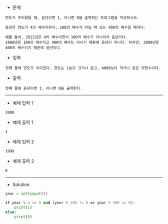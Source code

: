 - 문제

```
연도가 주어졌을 때, 윤년이면 1, 아니면 0을 출력하는 프로그램을 작성하시오.

윤년은 연도가 4의 배수이면서, 100의 배수가 아닐 때 또는 400의 배수일 때이다.

예를 들어, 2012년은 4의 배수이면서 100의 배수가 아니라서 윤년이다.
1900년은 100의 배수이고 400의 배수는 아니기 때문에 윤년이 아니다. 하지만, 2000년은 400의 배수이기 때문에 윤년이다.
```

- 입력

```
첫째 줄에 연도가 주어진다. 연도는 1보다 크거나 같고, 4000보다 작거나 같은 자연수이다.
```

- 출력

```
첫째 줄에 윤년이면 1, 아니면 0을 출력한다.
```

---

- 예제 입력 1 

```
2000
```

- 예제 출력 1 

```
1
```

- 예제 입력 2 

```
1999
```

- 예제 출력 2 

```
0
```

---

- Solution

```py
year = int(input())

if year % 4 == 0 and (year % 100 != 0 or year % 400 == 0):
    print(1)
else:
    print(0)
```
